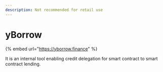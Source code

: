 ```yaml
---
description: Not recommended for retail use
---
```


# yBorrow

{% embed url="https://yborrow.finance" %}

It is an internal tool enabling credit delegation for smart contract to smart contract lending. 

